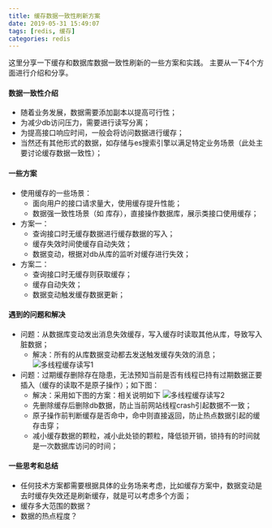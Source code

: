 ```yaml
---
title: 缓存数据一致性刷新方案
date: 2019-05-31 15:49:07
tags: [redis, 缓存]
categories: redis
---
```

这里分享一下缓存和数据库数据一致性刷新的一些方案和实践。
主要从一下4个方面进行介绍和分享。

#### 数据一致性介绍
- 随着业务发展，数据需要添加副本以提高可行性；
- 为减少db访问压力，需要进行读写分离；
- 为提高接口响应时间，一般会将访问数据进行缓存；
- 当然还有其他形式的数据，如存储与es搜索引擎以满足特定业务场景（此处主要讨论缓存数据一致性）；

#### 一些方案
- 使用缓存的一些场景：
  - 面向用户的接口请求量大，使用缓存提升性能；
  - 数据强一致性场景（如 库存），直接操作数据库，展示类接口使用缓存；
- 方案一：
  - 查询接口时无缓存数据进行缓存数据的写入；
  - 缓存失效时间使缓存自动失效；
  - 数据变动，根据对db从库的监听对缓存进行失效；
- 方案二：
  - 查询接口时无缓存则获取缓存；
  - 缓存自动失效；
  - 数据变动触发缓存数据更新；

#### 遇到的问题和解决
- 问题：从数据库变动发出消息失效缓存，写入缓存时读取其他从库，导致写入脏数据；
  - 解决：所有的从库数据变动都去发送触发缓存失效的消息；
  ![多线程缓存读写1](/images/多线程缓存读写1.png)
- 问题：过期缓存删除存在隐患，无法预知当前是否有线程已持有过期数据正要插入（缓存的读取不是原子操作）；如下图：
  - 解决：采用如下图的方案：相关说明如下
  ![多线程缓存读写2](/images/多线程缓存读写2.png)
  - 先删除缓存后删除db数据，防止当前网站线程crash引起数据不一致；
  - 原子操作前判断缓存是否命中，命中则直接返回，防止热点数据引起的缓存击穿；
  - 减小缓存数据的颗粒，减小此处锁的颗粒，降低锁开销，锁持有的时间就是一次数据库访问的时间；

#### 一些思考和总结
- 任何技术方案都需要根据具体的业务场来考虑，比如缓存方案中，数据变动是去时缓存失效还是刷新缓存，就是可以考虑多个方面；
- 缓存多大范围的数据？
- 数据的热点程度？
